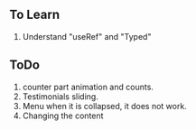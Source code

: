 ## To Learn
1. Understand "useRef" and "Typed"


## ToDo
1. counter part animation and counts. 
2. Testimonials sliding. 
3. Menu when it is collapsed, it does not work. 
4. Changing the content
